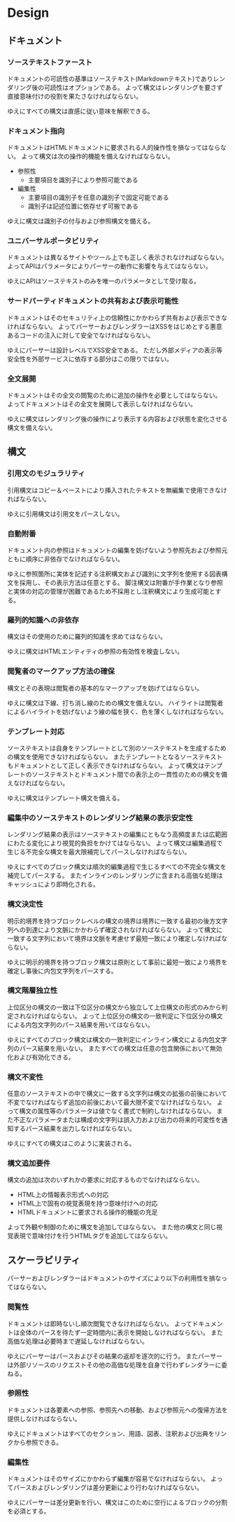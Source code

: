 # Design

## ドキュメント

### ソーステキストファースト

ドキュメントの可読性の基準はソーステキスト(Markdownテキスト)でありレンダリング後の可読性はオプションである。
よって構文はレンダリングを要さず直接意味付けの役割を果たさなければならない。

ゆえにすべての構文は直感に従い意味を解釈できる。

### ドキュメント指向

ドキュメントはHTMLドキュメントに要求される人的操作性を損なってはならない。
よって構文は次の操作的機能を備えなければならない。

- 参照性
  - 主要項目を識別子により参照可能である
- 編集性
  - 主要項目の識別子を任意の識別子で固定可能である
  - 識別子は記述位置に依存せず可搬である

ゆえに構文は識別子の付与および参照構文を備える。

### ユニバーサルポータビリティ

ドキュメントは異なるサイトやツール上でも正しく表示されなければならない。
よってAPIはパラメータによりパーサーの動作に影響を与えてはならない。

ゆえにAPIはソーステキストのみを唯一のパラメータとして受け取る。

### サードパーティドキュメントの共有および表示可能性

ドキュメントはそのセキュリティ上の信頼性にかかわらず共有および表示できなければならない。
よってパーサーおよびレンダラーはXSSをはじめとする悪意あるコードの注入に対して安全でなければならない。

ゆえにパーサーは設計レベルでXSS安全である。
ただし外部メディアの表示等安全性を外部サービスに依存する部分はこの限りではない。

### 全文展開

ドキュメントはその全文の閲覧のために追加の操作を必要としてはならない。
よってドキュメントはその全文を展開して表示しなければならない。

ゆえに構文はレンダリング後の操作により表示する内容および状態を変化させる構文を備えない。

## 構文

### 引用文のモジュラリティ

引用構文はコピー＆ペーストにより挿入されたテキストを無編集で使用できなければならない。

ゆえに引用構文は引用文をパースしない。

### 自動附番

ドキュメント内の参照はドキュメントの編集を妨げないよう参照先および参照元ともに順序に非依存でなければならない。

ゆえに参照箇所に実体を記述する注釈構文および識別に文字列を使用する図表構文を採用し、その表示方法は任意とする。
脚注構文は附番が手作業となり参照と実体の対応の管理が困難であるため不採用とし注釈構文により生成可能とする。

### 羅列的知識への非依存

構文はその使用のために羅列的知識を求めてはならない。

ゆえに構文はHTMLエンティティの参照の有効性を検査しない。

### 閲覧者のマークアップ方法の確保

構文とその表現は閲覧者の基本的なマークアップを妨げてはならない。

ゆえに構文は下線、打ち消し線のための構文を備えない。
ハイライトは閲覧者によるハイライトを妨げないよう線の幅を狭く、色を薄くしなければならない。

### テンプレート対応

ソーステキストは自身をテンプレートとして別のソーステキストを生成するための構文を使用できなければならない。
またテンプレートとなるソーステキストもドキュメントとして正しく表示できなければならない。
よって構文はテンプレートのソーステキストとドキュメント間での表示上の一貫性のための構文を備えなければならない。

ゆえに構文はテンプレート構文を備える。

### 編集中のソーステキストのレンダリング結果の表示安定性

レンダリング結果の表示はソーステキストの編集にともなう高頻度または広範囲にわたる変化により視覚的負担をかけてはならない。
よって構文は編集過程で生じる不完全な構文を最大限補完してパースしなければならない。

ゆえにすべてのブロック構文は順次的編集過程で生じるすべての不完全な構文を補完してパースする。
またインラインのレンダリングに含まれる高価な処理はキャッシュにより即時化される。

### 構文決定性

明示的境界を持つブロックレベルの構文の境界は境界に一致する最初の後方文字列への到達により文脈にかかわらず確定されなければならない。
よって構文に一致する文字列において境界は文脈を考慮せず最短一致により確定しなければならない。

ゆえに明示的境界を持つブロック構文は原則として事前に最短一致により境界を確定し事後に内包文字列をパースする。

### 構文階層独立性

上位区分の構文の一致は下位区分の構文から独立して上位構文の形式のみから判定されなければならない。
よって上位区分の構文の一致判定に下位区分の構文による内包文字列のパース結果を用いてはならない。

ゆえにすべてのブロック構文は構文の一致判定にインライン構文による内包文字列のパース結果を用いない。
またすべての構文は任意の包含関係において無効化および有効化できる。

### 構文不変性

任意のソーステキストの中で構文に一致する文字列は構文の拡張の前後において不変でなければならず追加の前後において最大限不変でなければならない。
よって構文の属性等のパラメータは値でなく書式で制約しなければならない。
また不正なパラメータまたは構成の文字列は誤入力および出力の将来的可変性を通知するパース結果を出力しなければならない。

ゆえにすべての構文はこのように実装される。

### 構文追加要件

構文の追加は次のいずれかの要求に対応するものでなければならない。

- HTML上の情報表示形式への対応
- HTML上で固有の視覚表現を持つ意味付けへの対応
- HTMLドキュメントに要求される操作的機能の充足

よって外観や制御のために構文を追加してはならない。
また他の構文と同じ視覚表現で意味付けを行うHTMLタグを追加してはならない。

## スケーラビリティ

パーサーおよびレンダラーはドキュメントのサイズにより以下の利用性を損なってはならない。

### 閲覧性

ドキュメントは即時ないし順次閲覧できなければならない。
よってドキュメントは全体のパースを待たず一定時間内に表示を開始しなければならない。
また高価な処理は必要時まで遅延しなければならない。

ゆえにパーサーはパースおよびその結果の返却を逐次的に行う。
またパーサーは外部リソースのリクエストその他の高価な処理を自身で行わずレンダラーに委ねる。

### 参照性

ドキュメントは各要素への参照、参照先への移動、および参照元への復帰方法を提供しなければならない。

ゆえにドキュメントはすべてのセクション、用語、図表、注釈および出典をリンクから参照できる。

### 編集性

ドキュメントはそのサイズにかかわらず編集が容易でなければならない。
よってパースおよびレンダリングは差分更新により行わなければならない。

ゆえにパーサーは差分更新を行い、構文はこのために空行によるブロックの分割を必須とする。
